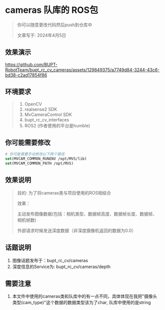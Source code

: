 # cameras 队库的 ROS包

> 你可以随意更改代码然后push到仓库中
>
> 文章写于: 2024年4月5日

## 效果演示
https://github.com/BUPT-RobotTeam/bupt_rc_cv_cameras/assets/129849375/a7749d84-3244-43c6-bd38-c2ad17854f86

## 环境要求
> 1. OpenCV
> 2. realsense2 SDK
> 3. MvCameraControl SDK
> 4. bupt_rc_cv_interfaces
> 5. ROS2 (作者使用的平台是humble)

## 你可能需要修改
```cmake
# 你可能需要手动修改以下两个路径
set(MVCAM_COMMON_RUNENV /opt/MVS/lib)
set(MVCAM_COMMON_PATH /opt/MVS)
```

## 效果说明
> 目的: 为了将cameras类与项目使用的ROS相结合
>
> 效果：
> 
> 主动发布图像数据(包括：相机类型、数据帧高度、数据帧长度、数据帧、相机帧数)
>
> 外部请求时候发送深度数据（非深度摄像机返回的数据为0.0）

## 话题说明
1. 图像话题发布于：bupt_rc_cv/cameras
2. 深度信息的Service为: bupt_rc_cv/cameras/depth

## 需要注意
1. 本文件中使用的cameras类和队库中的有一点不同，具体体现在我把"摄像头类型(cam_type)"这个数据的数据类型该为了char, 队库中使用的是string
